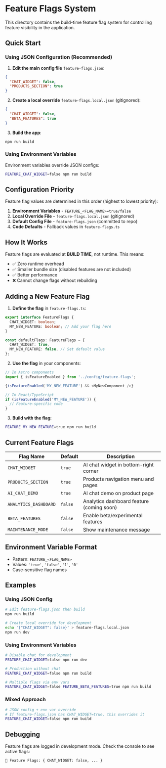 # Feature Flags System

This directory contains the build-time feature flag system for controlling feature visibility in the application.

## Quick Start

### Using JSON Configuration (Recommended)

1. **Edit the main config file** `feature-flags.json`:
```json
{
  "CHAT_WIDGET": false,
  "PRODUCTS_SECTION": true
}
```

2. **Create a local override** `feature-flags.local.json` (gitignored):
```json
{
  "CHAT_WIDGET": false,
  "BETA_FEATURES": true
}
```

3. **Build the app**:
```bash
npm run build
```

### Using Environment Variables

Environment variables override JSON configs:
```bash
FEATURE_CHAT_WIDGET=false npm run build
```

## Configuration Priority

Feature flag values are determined in this order (highest to lowest priority):

1. **Environment Variables** - `FEATURE_<FLAG_NAME>=true/false`
2. **Local Override File** - `feature-flags.local.json` (gitignored)
3. **Default Config File** - `feature-flags.json` (committed to repo)
4. **Code Defaults** - Fallback values in `feature-flags.ts`

## How It Works

Feature flags are evaluated at **BUILD TIME**, not runtime. This means:
- ✅ Zero runtime overhead
- ✅ Smaller bundle size (disabled features are not included)
- ✅ Better performance
- ❌ Cannot change flags without rebuilding

## Adding a New Feature Flag

1. **Define the flag** in `feature-flags.ts`:
```typescript
export interface FeatureFlags {
  CHAT_WIDGET: boolean;
  MY_NEW_FEATURE: boolean; // Add your flag here
}

const defaultFlags: FeatureFlags = {
  CHAT_WIDGET: true,
  MY_NEW_FEATURE: false, // Set default value
};
```

2. **Use the flag** in your components:
```typescript
// In Astro components
import { isFeatureEnabled } from '../config/feature-flags';

{isFeatureEnabled('MY_NEW_FEATURE') && <MyNewComponent />}

// In React/TypeScript
if (isFeatureEnabled('MY_NEW_FEATURE')) {
  // Feature-specific code
}
```

3. **Build with the flag**:
```bash
FEATURE_MY_NEW_FEATURE=true npm run build
```

## Current Feature Flags

| Flag Name | Default | Description |
|-----------|---------|-------------|
| `CHAT_WIDGET` | `true` | AI chat widget in bottom-right corner |
| `PRODUCTS_SECTION` | `true` | Products navigation menu and pages |
| `AI_CHAT_DEMO` | `true` | AI chat demo on product page |
| `ANALYTICS_DASHBOARD` | `false` | Analytics dashboard feature (coming soon) |
| `BETA_FEATURES` | `false` | Enable beta/experimental features |
| `MAINTENANCE_MODE` | `false` | Show maintenance message |

## Environment Variable Format

- Pattern: `FEATURE_<FLAG_NAME>`
- Values: `'true'`, `'false'`, `'1'`, `'0'`
- Case-sensitive flag names

## Examples

### Using JSON Config

```bash
# Edit feature-flags.json then build
npm run build

# Create local override for development
echo '{"CHAT_WIDGET": false}' > feature-flags.local.json
npm run dev
```

### Using Environment Variables

```bash
# Disable chat for development
FEATURE_CHAT_WIDGET=false npm run dev

# Production without chat
FEATURE_CHAT_WIDGET=false npm run build

# Multiple flags via env vars
FEATURE_CHAT_WIDGET=false FEATURE_BETA_FEATURES=true npm run build
```

### Mixed Approach

```bash
# JSON config + env var override
# If feature-flags.json has CHAT_WIDGET=true, this overrides it
FEATURE_CHAT_WIDGET=false npm run build
```

## Debugging

Feature flags are logged in development mode. Check the console to see active flags:
```
🚀 Feature Flags: { CHAT_WIDGET: false, ... }
```